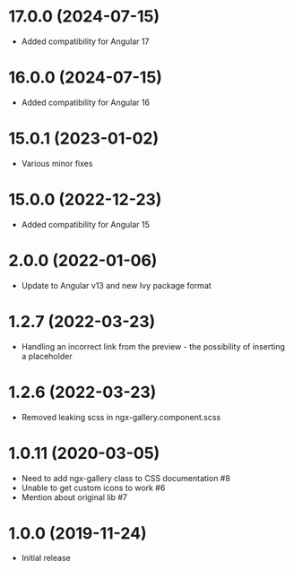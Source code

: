 <a name="17.0.0"></a>
# 17.0.0 (2024-07-15)

* Added compatibility for Angular 17

<a name="16.0.0"></a>
# 16.0.0 (2024-07-15)

* Added compatibility for Angular 16

<a name="15.0.1"></a>
# 15.0.1 (2023-01-02)

* Various minor fixes

<a name="15.0.0"></a>
# 15.0.0 (2022-12-23)

* Added compatibility for Angular 15

<a name="2.0.0"></a>
# 2.0.0 (2022-01-06)

* Update to Angular v13 and new Ivy package format

<a name="1.2.7"></a>
# 1.2.7 (2022-03-23)

* Handling an incorrect link from the preview - the possibility of inserting a placeholder

<a name="1.2.6"></a>
# 1.2.6 (2022-03-23)

* Removed leaking scss in ngx-gallery.component.scss

<a name="1.0.11"></a>
# 1.0.11 (2020-03-05)

* Need to add ngx-gallery class to CSS documentation #8
* Unable to get custom icons to work #6
* Mention about original lib #7

<a name="1.0.0"></a>
# 1.0.0 (2019-11-24)

* Initial release
